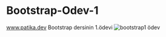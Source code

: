 # Bootstrap-Odev-1
www.patika.dev
Bootstrap dersinin 1.ödevi
![bootstrap1 ödev](https://user-images.githubusercontent.com/124686895/235353247-e4f1263c-c8e2-4e41-9caf-fee8a3108ff2.png)
